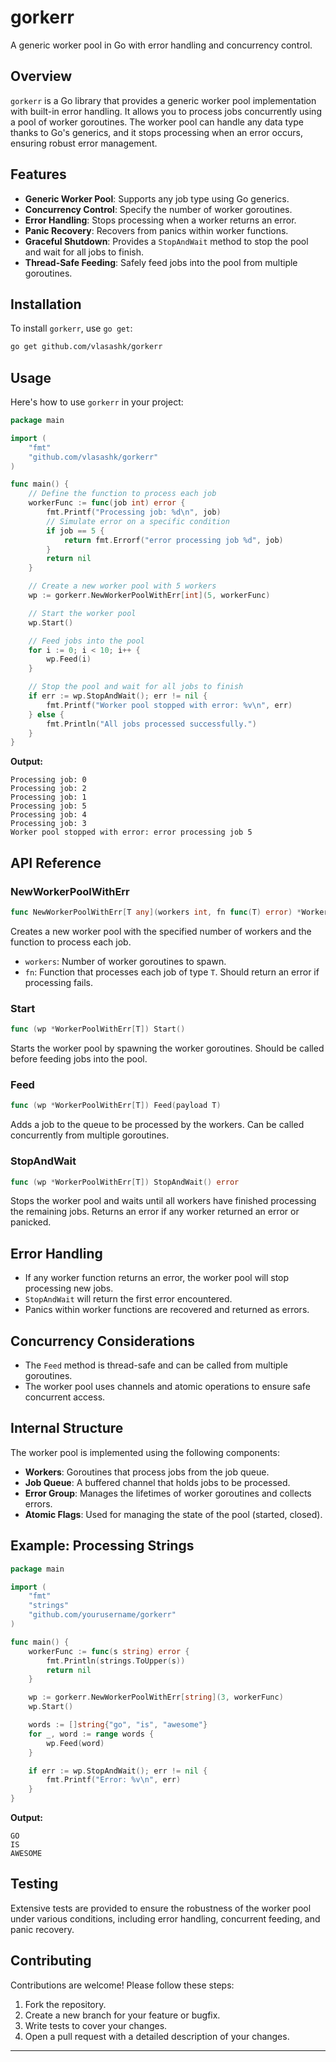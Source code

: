 # gorkerr

A generic worker pool in Go with error handling and concurrency control.

## Overview

`gorkerr` is a Go library that provides a generic worker pool implementation with built-in error handling. It allows you to process jobs concurrently using a pool of worker goroutines. The worker pool can handle any data type thanks to Go's generics, and it stops processing when an error occurs, ensuring robust error management.

## Features

- **Generic Worker Pool**: Supports any job type using Go generics.
- **Concurrency Control**: Specify the number of worker goroutines.
- **Error Handling**: Stops processing when a worker returns an error.
- **Panic Recovery**: Recovers from panics within worker functions.
- **Graceful Shutdown**: Provides a `StopAndWait` method to stop the pool and wait for all jobs to finish.
- **Thread-Safe Feeding**: Safely feed jobs into the pool from multiple goroutines.

## Installation

To install `gorkerr`, use `go get`:

```bash
go get github.com/vlasashk/gorkerr
```

## Usage

Here's how to use `gorkerr` in your project:

```go
package main

import (
    "fmt"
    "github.com/vlasashk/gorkerr"
)

func main() {
    // Define the function to process each job
    workerFunc := func(job int) error {
        fmt.Printf("Processing job: %d\n", job)
        // Simulate error on a specific condition
        if job == 5 {
            return fmt.Errorf("error processing job %d", job)
        }
        return nil
    }

    // Create a new worker pool with 5 workers
    wp := gorkerr.NewWorkerPoolWithErr[int](5, workerFunc)

    // Start the worker pool
    wp.Start()

    // Feed jobs into the pool
    for i := 0; i < 10; i++ {
        wp.Feed(i)
    }

    // Stop the pool and wait for all jobs to finish
    if err := wp.StopAndWait(); err != nil {
        fmt.Printf("Worker pool stopped with error: %v\n", err)
    } else {
        fmt.Println("All jobs processed successfully.")
    }
}
```

**Output:**
```
Processing job: 0
Processing job: 2
Processing job: 1
Processing job: 5
Processing job: 4
Processing job: 3
Worker pool stopped with error: error processing job 5
```

## API Reference

### NewWorkerPoolWithErr

```go
func NewWorkerPoolWithErr[T any](workers int, fn func(T) error) *WorkerPoolWithErr[T]
```

Creates a new worker pool with the specified number of workers and the function to process each job.

- `workers`: Number of worker goroutines to spawn.
- `fn`: Function that processes each job of type `T`. Should return an error if processing fails.

### Start

```go
func (wp *WorkerPoolWithErr[T]) Start()
```

Starts the worker pool by spawning the worker goroutines. Should be called before feeding jobs into the pool.

### Feed

```go
func (wp *WorkerPoolWithErr[T]) Feed(payload T)
```

Adds a job to the queue to be processed by the workers. Can be called concurrently from multiple goroutines.

### StopAndWait

```go
func (wp *WorkerPoolWithErr[T]) StopAndWait() error
```

Stops the worker pool and waits until all workers have finished processing the remaining jobs. Returns an error if any worker returned an error or panicked.

## Error Handling

- If any worker function returns an error, the worker pool will stop processing new jobs.
- `StopAndWait` will return the first error encountered.
- Panics within worker functions are recovered and returned as errors.

## Concurrency Considerations

- The `Feed` method is thread-safe and can be called from multiple goroutines.
- The worker pool uses channels and atomic operations to ensure safe concurrent access.

## Internal Structure

The worker pool is implemented using the following components:

- **Workers**: Goroutines that process jobs from the job queue.
- **Job Queue**: A buffered channel that holds jobs to be processed.
- **Error Group**: Manages the lifetimes of worker goroutines and collects errors.
- **Atomic Flags**: Used for managing the state of the pool (started, closed).

## Example: Processing Strings

```go
package main

import (
    "fmt"
    "strings"
    "github.com/yourusername/gorkerr"
)

func main() {
    workerFunc := func(s string) error {
        fmt.Println(strings.ToUpper(s))
        return nil
    }

    wp := gorkerr.NewWorkerPoolWithErr[string](3, workerFunc)
    wp.Start()

    words := []string{"go", "is", "awesome"}
    for _, word := range words {
        wp.Feed(word)
    }

    if err := wp.StopAndWait(); err != nil {
        fmt.Printf("Error: %v\n", err)
    }
}
```

**Output:**
```
GO
IS
AWESOME
```

## Testing

Extensive tests are provided to ensure the robustness of the worker pool under various conditions, including error handling, concurrent feeding, and panic recovery.

## Contributing

Contributions are welcome! Please follow these steps:

1. Fork the repository.
2. Create a new branch for your feature or bugfix.
3. Write tests to cover your changes.
4. Open a pull request with a detailed description of your changes.

---